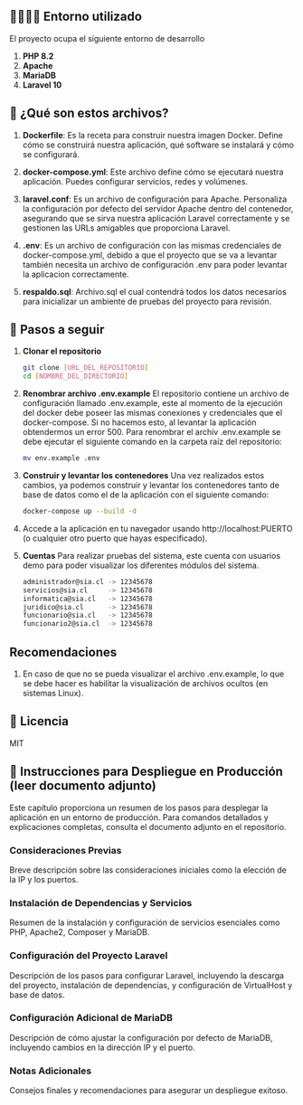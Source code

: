 ## 👨‍💻👩‍💻 Entorno utilizado
El proyecto ocupa el siguiente entorno de desarrollo
1. **PHP 8.2**
2. **Apache**
3. **MariaDB**
4. **Laravel 10**

## 📁 ¿Qué son estos archivos?

1. **Dockerfile**: Es la receta para construir nuestra imagen Docker. Define cómo se construirá nuestra aplicación, qué software se instalará y cómo se configurará.

2. **docker-compose.yml**: Este archivo define cómo se ejecutará nuestra aplicación. Puedes configurar servicios, redes y volúmenes.

3. **laravel.conf**: Es un archivo de configuración para Apache. Personaliza la configuración por defecto del servidor Apache dentro del contenedor, asegurando que se sirva nuestra aplicación Laravel correctamente y se gestionen las URLs amigables que proporciona Laravel.

4. **.env**: Es un archivo de configuración con las mismas credenciales de docker-compose.yml, debido a que el proyecto que se va a levantar también necesita un archivo de configuración .env para poder levantar la aplicacion correctamente.

5. **respaldo.sql**: Archivo.sql el cual contendrá todos los datos necesarios para inicializar un ambiente de pruebas del proyecto para revisión.

## 🚀 Pasos a seguir

1. **Clonar el repositorio**

   ```bash
   git clone [URL_DEL_REPOSITORIO]
   cd [NOMBRE_DEL_DIRECTORIO]

2. **Renombrar archivo .env.example**
   El repositorio contiene un archivo de configuración llamado .env.example, este al momento de la ejecución del docker debe poseer las mismas conexiones y credenciales que el docker-compose. Si no hacemos esto, al levantar la aplicación obtendermos un error  500.
   Para renombrar el archiv .env.example se debe ejecutar el siguiente comando en la carpeta raíz del repositorio:
      ```bash
      mv env.example .env

2. **Construir y levantar los contenedores**
   Una vez realizados estos cambios, ya podemos construir y levantar los contenedores tanto de base de datos como el de la aplicación con el siguiente comando:
   ```bash
   docker-compose up --build -d

3. Accede a la aplicación en tu navegador usando http://localhost:PUERTO (o cualquier otro puerto que hayas especificado).

4. **Cuentas**
   Para realizar pruebas del sistema, este cuenta con usuarios demo para poder visualizar los diferentes módulos del sistema.
   ```bash
   administrador@sia.cl -> 12345678
   servicios@sia.cl     -> 12345678
   informatica@sia.cl   -> 12345678
   juridico@sia.cl      -> 12345678
   funcionario@sia.cl   -> 12345678
   funcionario2@sia.cl  -> 12345678
   
## Recomendaciones
   1. En caso de que no se pueda visualizar el archivo .env.example, lo que se debe hacer es habilitar la visualización de archivos ocultos (en sistemas Linux).

## 📜 Licencia

MIT



## 🚀 Instrucciones para Despliegue en Producción (leer documento adjunto)

Este capítulo proporciona un resumen de los pasos para desplegar la aplicación en un entorno de producción. Para comandos detallados y explicaciones completas, consulta el documento adjunto en el repositorio.

### Consideraciones Previas
Breve descripción sobre las consideraciones iniciales como la elección de la IP y los puertos.

### Instalación de Dependencias y Servicios
Resumen de la instalación y configuración de servicios esenciales como PHP, Apache2, Composer y MariaDB.

### Configuración del Proyecto Laravel
Descripción de los pasos para configurar Laravel, incluyendo la descarga del proyecto, instalación de dependencias, y configuración de VirtualHost y base de datos.

### Configuración Adicional de MariaDB
Descripción de cómo ajustar la configuración por defecto de MariaDB, incluyendo cambios en la dirección IP y el puerto.

### Notas Adicionales
Consejos finales y recomendaciones para asegurar un despliegue exitoso.
